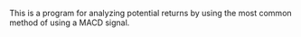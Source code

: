 This is a program for analyzing potential returns by using the most common method of using a MACD signal.
